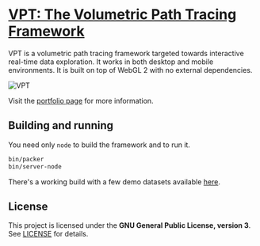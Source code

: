 # [VPT: The Volumetric Path Tracing Framework](http://lgm.fri.uni-lj.si/portfolio-view/volumetric-path-tracing-framework/)

VPT is a volumetric path tracing framework targeted towards interactive
real-time data exploration. It works in both desktop and mobile environments.
It is built on top of WebGL 2 with no external dependencies.

![VPT](src/images/screenshot.jpg)

Visit the [portfolio page](http://lgm.fri.uni-lj.si/portfolio-view/volumetric-path-tracing-framework/) for more information.

## Building and running

You need only `node` to build the framework and to run it.

```bash
bin/packer
bin/server-node
```

There's a working build with a few demo datasets available [here](http://lgm.fri.uni-lj.si/~ziga).

## License

This project is licensed under the **GNU General Public License, version 3**.
See [LICENSE](LICENSE) for details.
